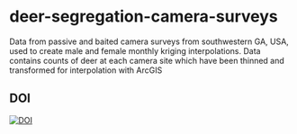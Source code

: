 # deer-segregation-camera-surveys
Data from passive and baited camera surveys from southwestern GA, USA, used to create male and female monthly kriging interpolations.  Data contains counts of deer at each camera site which have been thinned and transformed for interpolation with ArcGIS

## DOI
[![DOI](https://zenodo.org/badge/386705993.svg)](https://zenodo.org/badge/latestdoi/386705993)
